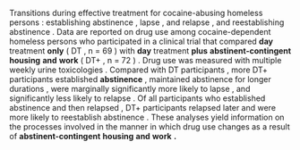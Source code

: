Transitions during effective treatment for cocaine-abusing homeless persons : establishing abstinence , lapse , and relapse , and reestablishing abstinence . Data are reported on drug use among cocaine-dependent homeless persons who participated in a clinical trial that compared **day** treatment **only** ( DT , n = 69 ) with **day** treatment **plus** **abstinent-contingent** **housing** **and** **work** ( DT+ , n = 72 ) . Drug use was measured with multiple weekly urine toxicologies . Compared with DT participants , more DT+ participants established **abstinence** , maintained abstinence for longer durations , were marginally significantly more likely to lapse , and significantly less likely to relapse . Of all participants who established abstinence and then relapsed , DT+ participants relapsed later and were more likely to reestablish abstinence . These analyses yield information on the processes involved in the manner in which drug use changes as a result of **abstinent-contingent** **housing** **and** **work** **.** 